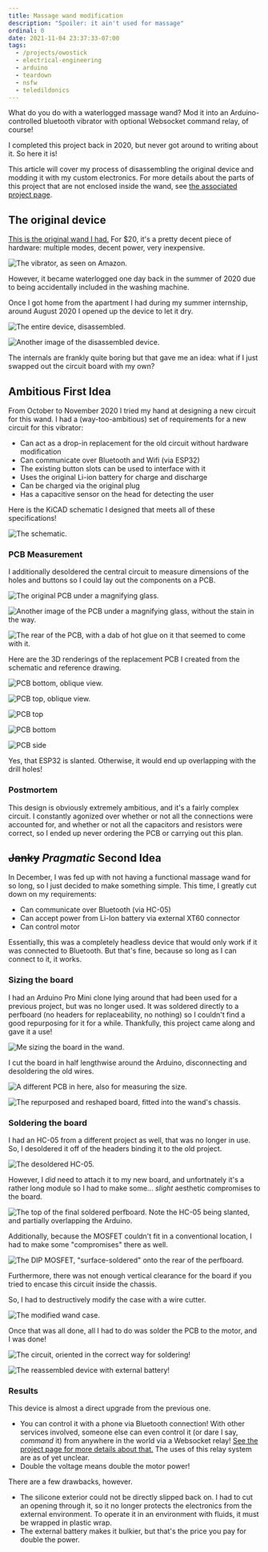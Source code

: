 ```yaml
---
title: Massage wand modification
description: "Spoiler: it ain't used for massage"
ordinal: 0
date: 2021-11-04 23:37:33-07:00
tags:
  - /projects/owostick
  - electrical-engineering
  - arduino
  - teardown
  - nsfw
  - teledildonics
---
```


What do you do with a waterlogged massage wand? Mod it into an
Arduino-controlled bluetooth vibrator with optional Websocket command relay, of
course!

<!-- excerpt -->

I completed this project back in 2020, but never got around to writing about it.
So here it is!

This article will cover my process of disassembling the original device and
modding it with my custom electronics. For more details about the parts of this
project that are not enclosed inside the wand, see
[the associated project page](/projects/owostick).

## The original device

[This is the original wand I had.](https://www.amazon.com/gp/product/B07T3JSKDP)
For \$20, it's a pretty decent piece of hardware: multiple modes, decent power,
very inexpensive.

![The vibrator, as seen on Amazon.](./original.jpg)

However, it became waterlogged one day back in the summer of 2020 due to being
accidentally included in the washing machine.

Once I got home from the apartment I had during my summer internship, around
August 2020 I opened up the device to let it dry.

![The entire device, disassembled.](./disassembly1.jpg)

![Another image of the disassembled device.](./disassembly2.jpg)

The internals are frankly quite boring but that gave me an idea: what if I just
swapped out the circuit board with my own?

## Ambitious First Idea

From October to November 2020 I tried my hand at designing a new circuit for
this wand. I had a (way-too-ambitious) set of requirements for a new circuit for
this vibrator:

- Can act as a drop-in replacement for the old circuit without hardware
  modification
- Can communicate over Bluetooth and Wifi (via ESP32)
- The existing button slots can be used to interface with it
- Uses the original Li-ion battery for charge and discharge
- Can be charged via the original plug
- Has a capacitive sensor on the head for detecting the user

Here is the KiCAD schematic I designed that meets all of these specifications!

![The schematic.](./uwu-notices-your-hardware-schematic.svg)

### PCB Measurement

I additionally desoldered the central circuit to measure dimensions of the holes
and buttons so I could lay out the components on a PCB.

![The original PCB under a magnifying glass.](./orig-pcb-0.jpg)

![Another image of the PCB under a magnifying glass, without the stain in the way.](./orig-pcb-no-blur.jpg)

![The rear of the PCB, with a dab of hot glue on it that seemed to come with it.](./orig-pcb-rear.jpg)

Here are the 3D renderings of the replacement PCB I created from the schematic
and reference drawing.

![PCB bottom, oblique view.](./uwupcb-bottom-oblique.png)

![PCB top, oblique view.](./uwupcb-top-oblique.png)

![PCB top](./uwupcb-top.png)

![PCB bottom](./uwupcb-bottom.png)

![PCB side](./uwupcb-side.png)

Yes, that ESP32 is slanted. Otherwise, it would end up overlapping with the
drill holes!

### Postmortem

This design is obviously extremely ambitious, and it's a fairly complex circuit.
I constantly agonized over whether or not all the connections were accounted
for, and whether or not all the capacitors and resistors were correct, so I
ended up never ordering the PCB or carrying out this plan.

## ~~Janky~~ _Pragmatic_ Second Idea

In December, I was fed up with not having a functional massage wand for so long,
so I just decided to make something simple. This time, I greatly cut down on my
requirements:

- Can communicate over Bluetooth (via HC-05)
- Can accept power from Li-Ion battery via external XT60 connector
- Can control motor

Essentially, this was a completely headless device that would only work if it
was connected to Bluetooth. But that's fine, because so long as I can connect to
it, it works.

### Sizing the board

I had an Arduino Pro Mini clone lying around that had been used for a previous
project, but was no longer used. It was soldered directly to a perfboard (no
headers for replaceability, no nothing) so I couldn't find a good repurposing
for it for a while. Thankfully, this project came along and gave it a use!

![Me sizing the board in the wand.](./sizing.jpg)

I cut the board in half lengthwise around the Arduino, disconnecting and
desoldering the old wires.

![A different PCB in here, also for measuring the size.](./longfit1.jpg)

![The repurposed and reshaped board, fitted into the wand's chassis.](./longfit2.jpg)

### Soldering the board

I had an HC-05 from a different project as well, that was no longer in use. So,
I desoldered it off of the headers binding it to the old project.

![The desoldered HC-05.](./desolder-hc05.jpg)

However, I _did_ need to attach it to my new board, and unfortnately it's a
rather long module so I had to make some... _slight_ aesthetic compromises to
the board.

![The top of the final soldered perfboard. Note the HC-05 being slanted, and partially overlapping the Arduino.](./owopcb-top.jpg)

Additionally, because the MOSFET couldn't fit in a conventional location, I had
to make some "compromises" there as well.

![The DIP MOSFET, "surface-soldered" onto the rear of the perfboard.](./owopcb-bottom.jpg)

Furthermore, there was not enough vertical clearance for the board if you tried
to encase this circuit inside the chassis.

So, I had to destructively modify the case with a wire cutter.

![The modified wand case.](./case-mod.jpg)

Once that was all done, all I had to do was solder the PCB to the motor, and I
was done!

![The circuit, oriented in the correct way for soldering!](./owopcb-final-connection.jpg)

![The reassembled device with external battery!](./reassembled.jpg)

### Results

This device is almost a direct upgrade from the previous one.

- You can control it with a phone via Bluetooth connection! With other services
  involved, someone else can even control it (or dare I say, _command_ it) from
  anywhere in the world via a Websocket relay!
  [See the project page for more details about that.](/projects/owostick) The
  uses of this relay system are as of yet unclear.
- Double the voltage means double the motor power!

There are a few drawbacks, however.

- The silicone exterior could not be directly slipped back on. I had to cut an
  opening through it, so it no longer protects the electronics from the external
  environment. To operate it in an environment with fluids, it must be wrapped
  in plastic wrap.
- The external battery makes it bulkier, but that's the price you pay for double
  the power.
